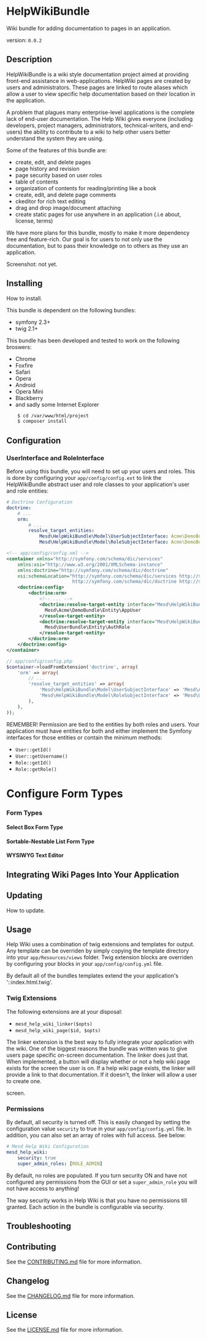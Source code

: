 # HelpWikiBundle

Wiki bundle for adding documentation to pages in an application.

version: `0.0.2`

## Description

HelpWikiBundle is a wiki style documentation project aimed at providing
front-end assistance in web-applications. HelpWiki pages are created by
users and administrators. These pages are linked to route aliases which
allow a user to view specific help documentation based on their location
in the application.

A problem that plagues many enterprise-level applications is the complete lack
of end-user documentation. The Help Wiki gives everyone (including developers,
project managers, administrators, technical-writers, and end-users) the ability
to contribute to a wiki to help other users better understand the system they
are using.

Some of the features of this bundle are:

  + create, edit, and delete pages
  + page history and revision
  + page security based on user roles
  + table of contents
  + organization of contents for reading/printing like a book
  + create, edit, and delete page comments
  + ckeditor for rich text editing
  + drag and drop image/document attaching
  + create static pages for use anywhere in an application (.i.e about, license, terms)

We have more plans for this bundle, mostly to make it more dependency free
and feature-rich. Our goal is for users to not only use the documentation,
but to pass their knowledge on to others as they use an application.

Screenshot: not yet.

## Installing

How to install.

This bundle is dependent on the following bundles:

  + symfony 2.3+
  + twig 2.1+

This bundle has been developed and tested to work on the following broswers:

  + Chrome
  + Foxfire
  + Safari
  + Opera
  + Android
  + Opera Mini
  + Blackberry
  + and sadly some Internet Explorer

```bash
    $ cd /var/www/html/project
    $ composer install
```

## Configuration

### UserInterface and RoleInterface

Before using this bundle, you will need to set up your users and roles.
This is done by configuring your `app/config/config.ext` to link the
HelpWikiBundle abstract user and role classes to your application's
user and role entities:

```yaml
# Doctrine Configuration
doctrine:
    # ...
    orm:
        # ...
        resolve_target_entities:
            Mesd\HelpWikiBundle\Model\UserSubjectInterface: Acme\DemoBundle\Entity\User
            Mesd\HelpWikiBundle\Model\RoleSubjectInterface: Acme\DemoBundle\Entity\Role
```

```xml
<!-- app/config/config.xml -->
<container xmlns="http://symfony.com/schema/dic/services"
    xmlns:xsi="http://www.w3.org/2001/XMLSchema-instance"
    xmlns:doctrine="http://symfony.com/schema/dic/doctrine"
    xsi:schemaLocation="http://symfony.com/schema/dic/services http://symfony.com/schema/dic/services/services-1.0.xsd
                        http://symfony.com/schema/dic/doctrine http://symfony.com/schema/dic/doctrine/doctrine-1.0.xsd">
    <doctrine:config>
        <doctrine:orm>
            <!-- ... -->
            <doctrine:resolve-target-entity interface="Mesd\HelpWikiBundle\Model\UserSubjectInterface">
              Mesd\Acme\DemoBundle\Entity\AppUser
            </resolve-target-entity>
            <doctrine:resolve-target-entity interface="Mesd\HelpWikiBundle\Model\RoleSubjectInterface">
              Mesd\UserBundle\Entity\AuthRole
            </resolve-target-entity>
        </doctrine:orm>
    </doctrine:config>
</container>
```

```php
// app/config/config.php
$container->loadFromExtension('doctrine', array(
    'orm' => array(
        // ...
        'resolve_target_entities' => array(
            'Mesd\HelpWikiBundle\Model\UserSubjectInterface' => 'Mesd\Acme\DemoBundle\Entity\AppUser',
            'Mesd\HelpWikiBundle\Model\RoleSubjectInterface' => 'Mesd\UserBundle\Entity\AuthRole',
        ),
    ),
));
```
REMEMBER! Permission are tied to the entities by both roles and users. Your application
must have entities for both and either implement the Symfony interfaces for
those entities or contain the minimum methods:

  + `User::getId()`
  + `User::getUsername()`
  + `Role::getId()`
  + `Role::getRole()`

# Configure Form Types

### Form Types

#### Select Box Form Type

#### Sortable-Nestable List Form Type

#### WYSIWYG Text Editor

## Integrating Wiki Pages Into Your Application

## Updating

How to update.

## Usage

Help Wiki uses a combination of twig extensions and templates for output. Any
template can be overriden by simply copying the template directory into your
`app/Resources/views` folder. Twig extension blocks are overriden by configuring
your blocks in your `app/config/config.yml` file.  

By default all of the bundles templates extend the your application's 
'::index.html.twig'.

### Twig Extensions

The following extensions are at your disposal:

  + `mesd_help_wiki_linker($opts)`
  + `mesd_help_wiki_page($id, $opts)`

The linker extension is the best way to fully integrate your application with
the wiki. One of the biggest reasons the bundle was written was to give users
page specific on-screen documentation. The linker does just that. When
implemented, a button will display whether or not a help wiki page exists for
the screen the user is on. If a help wiki page exists, the linker will provide
a link to that documentation. If it doesn't, the linker will allow a user to
create one.

screen. 
### Permissions

By default, all security is turned off. This is easily changed by setting the
configuration value `security` to true in your `app/config/config.yml` file.
In addition, you can also set an array of roles with full access. See below:

```yaml
# Mesd Help Wiki Configuration
mesd_help_wiki:
    security: true
    super_admin_roles: [ROLE_ADMIN]
```

By default, no roles are populated. If you turn security ON and have not
configured any permissions from the GUI or set a `super_admin_role` you will
not have access to anything!

The way security works in Help Wiki is that you have no permissions till
granted. Each action in the bundle is configurable via security.

## Troubleshooting


## Contributing

See the [CONTRIBUTING.md](CONTRIBUTING.md) file for more information.

## Changelog

See the [CHANGELOG.md](CHANGELOG.md) file for more information.

## License

See the [LICENSE.md](LICENSE.md) file for more information.
